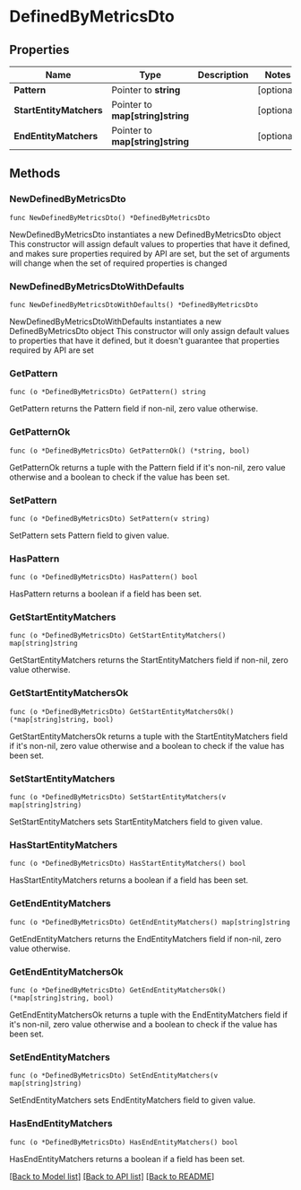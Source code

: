 # DefinedByMetricsDto

## Properties

Name | Type | Description | Notes
------------ | ------------- | ------------- | -------------
**Pattern** | Pointer to **string** |  | [optional] 
**StartEntityMatchers** | Pointer to **map[string]string** |  | [optional] 
**EndEntityMatchers** | Pointer to **map[string]string** |  | [optional] 

## Methods

### NewDefinedByMetricsDto

`func NewDefinedByMetricsDto() *DefinedByMetricsDto`

NewDefinedByMetricsDto instantiates a new DefinedByMetricsDto object
This constructor will assign default values to properties that have it defined,
and makes sure properties required by API are set, but the set of arguments
will change when the set of required properties is changed

### NewDefinedByMetricsDtoWithDefaults

`func NewDefinedByMetricsDtoWithDefaults() *DefinedByMetricsDto`

NewDefinedByMetricsDtoWithDefaults instantiates a new DefinedByMetricsDto object
This constructor will only assign default values to properties that have it defined,
but it doesn't guarantee that properties required by API are set

### GetPattern

`func (o *DefinedByMetricsDto) GetPattern() string`

GetPattern returns the Pattern field if non-nil, zero value otherwise.

### GetPatternOk

`func (o *DefinedByMetricsDto) GetPatternOk() (*string, bool)`

GetPatternOk returns a tuple with the Pattern field if it's non-nil, zero value otherwise
and a boolean to check if the value has been set.

### SetPattern

`func (o *DefinedByMetricsDto) SetPattern(v string)`

SetPattern sets Pattern field to given value.

### HasPattern

`func (o *DefinedByMetricsDto) HasPattern() bool`

HasPattern returns a boolean if a field has been set.

### GetStartEntityMatchers

`func (o *DefinedByMetricsDto) GetStartEntityMatchers() map[string]string`

GetStartEntityMatchers returns the StartEntityMatchers field if non-nil, zero value otherwise.

### GetStartEntityMatchersOk

`func (o *DefinedByMetricsDto) GetStartEntityMatchersOk() (*map[string]string, bool)`

GetStartEntityMatchersOk returns a tuple with the StartEntityMatchers field if it's non-nil, zero value otherwise
and a boolean to check if the value has been set.

### SetStartEntityMatchers

`func (o *DefinedByMetricsDto) SetStartEntityMatchers(v map[string]string)`

SetStartEntityMatchers sets StartEntityMatchers field to given value.

### HasStartEntityMatchers

`func (o *DefinedByMetricsDto) HasStartEntityMatchers() bool`

HasStartEntityMatchers returns a boolean if a field has been set.

### GetEndEntityMatchers

`func (o *DefinedByMetricsDto) GetEndEntityMatchers() map[string]string`

GetEndEntityMatchers returns the EndEntityMatchers field if non-nil, zero value otherwise.

### GetEndEntityMatchersOk

`func (o *DefinedByMetricsDto) GetEndEntityMatchersOk() (*map[string]string, bool)`

GetEndEntityMatchersOk returns a tuple with the EndEntityMatchers field if it's non-nil, zero value otherwise
and a boolean to check if the value has been set.

### SetEndEntityMatchers

`func (o *DefinedByMetricsDto) SetEndEntityMatchers(v map[string]string)`

SetEndEntityMatchers sets EndEntityMatchers field to given value.

### HasEndEntityMatchers

`func (o *DefinedByMetricsDto) HasEndEntityMatchers() bool`

HasEndEntityMatchers returns a boolean if a field has been set.


[[Back to Model list]](../README.md#documentation-for-models) [[Back to API list]](../README.md#documentation-for-api-endpoints) [[Back to README]](../README.md)


